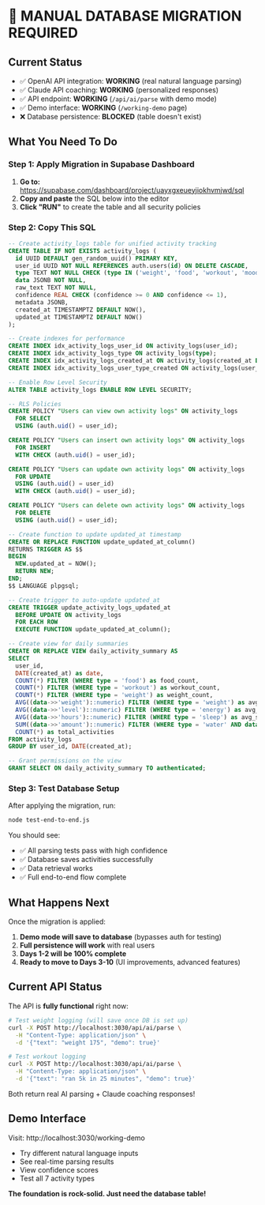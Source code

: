 # 🚀 MANUAL DATABASE MIGRATION REQUIRED

## Current Status
- ✅ OpenAI API integration: **WORKING** (real natural language parsing)
- ✅ Claude API coaching: **WORKING** (personalized responses)
- ✅ API endpoint: **WORKING** (`/api/ai/parse` with demo mode)
- ✅ Demo interface: **WORKING** (`/working-demo` page)
- ❌ Database persistence: **BLOCKED** (table doesn't exist)

## What You Need To Do

### Step 1: Apply Migration in Supabase Dashboard
1. **Go to:** https://supabase.com/dashboard/project/uayxgxeueyjiokhvmjwd/sql
2. **Copy and paste** the SQL below into the editor
3. **Click "RUN"** to create the table and all security policies

### Step 2: Copy This SQL
```sql
-- Create activity_logs table for unified activity tracking
CREATE TABLE IF NOT EXISTS activity_logs (
  id UUID DEFAULT gen_random_uuid() PRIMARY KEY,
  user_id UUID NOT NULL REFERENCES auth.users(id) ON DELETE CASCADE,
  type TEXT NOT NULL CHECK (type IN ('weight', 'food', 'workout', 'mood', 'energy', 'sleep', 'water', 'unknown')),
  data JSONB NOT NULL,
  raw_text TEXT NOT NULL,
  confidence REAL CHECK (confidence >= 0 AND confidence <= 1),
  metadata JSONB,
  created_at TIMESTAMPTZ DEFAULT NOW(),
  updated_at TIMESTAMPTZ DEFAULT NOW()
);

-- Create indexes for performance
CREATE INDEX idx_activity_logs_user_id ON activity_logs(user_id);
CREATE INDEX idx_activity_logs_type ON activity_logs(type);
CREATE INDEX idx_activity_logs_created_at ON activity_logs(created_at DESC);
CREATE INDEX idx_activity_logs_user_type_created ON activity_logs(user_id, type, created_at DESC);

-- Enable Row Level Security
ALTER TABLE activity_logs ENABLE ROW LEVEL SECURITY;

-- RLS Policies
CREATE POLICY "Users can view own activity logs" ON activity_logs
  FOR SELECT 
  USING (auth.uid() = user_id);

CREATE POLICY "Users can insert own activity logs" ON activity_logs
  FOR INSERT 
  WITH CHECK (auth.uid() = user_id);

CREATE POLICY "Users can update own activity logs" ON activity_logs
  FOR UPDATE
  USING (auth.uid() = user_id)
  WITH CHECK (auth.uid() = user_id);

CREATE POLICY "Users can delete own activity logs" ON activity_logs
  FOR DELETE
  USING (auth.uid() = user_id);

-- Create function to update updated_at timestamp
CREATE OR REPLACE FUNCTION update_updated_at_column()
RETURNS TRIGGER AS $$
BEGIN
  NEW.updated_at = NOW();
  RETURN NEW;
END;
$$ LANGUAGE plpgsql;

-- Create trigger to auto-update updated_at
CREATE TRIGGER update_activity_logs_updated_at
  BEFORE UPDATE ON activity_logs
  FOR EACH ROW
  EXECUTE FUNCTION update_updated_at_column();

-- Create view for daily summaries
CREATE OR REPLACE VIEW daily_activity_summary AS
SELECT 
  user_id,
  DATE(created_at) as date,
  COUNT(*) FILTER (WHERE type = 'food') as food_count,
  COUNT(*) FILTER (WHERE type = 'workout') as workout_count,
  COUNT(*) FILTER (WHERE type = 'weight') as weight_count,
  AVG((data->>'weight')::numeric) FILTER (WHERE type = 'weight') as avg_weight,
  AVG((data->>'level')::numeric) FILTER (WHERE type = 'energy') as avg_energy,
  AVG((data->>'hours')::numeric) FILTER (WHERE type = 'sleep') as avg_sleep_hours,
  SUM((data->>'amount')::numeric) FILTER (WHERE type = 'water' AND data->>'unit' = 'oz') as total_water_oz,
  COUNT(*) as total_activities
FROM activity_logs
GROUP BY user_id, DATE(created_at);

-- Grant permissions on the view
GRANT SELECT ON daily_activity_summary TO authenticated;
```

### Step 3: Test Database Setup
After applying the migration, run:
```bash
node test-end-to-end.js
```

You should see:
- ✅ All parsing tests pass with high confidence
- ✅ Database saves activities successfully  
- ✅ Data retrieval works
- ✅ Full end-to-end flow complete

## What Happens Next

Once the migration is applied:

1. **Demo mode will save to database** (bypasses auth for testing)
2. **Full persistence will work** with real users
3. **Days 1-2 will be 100% complete** 
4. **Ready to move to Days 3-10** (UI improvements, advanced features)

## Current API Status
The API is **fully functional** right now:

```bash
# Test weight logging (will save once DB is set up)
curl -X POST http://localhost:3030/api/ai/parse \
  -H "Content-Type: application/json" \
  -d '{"text": "weight 175", "demo": true}'

# Test workout logging
curl -X POST http://localhost:3030/api/ai/parse \
  -H "Content-Type: application/json" \
  -d '{"text": "ran 5k in 25 minutes", "demo": true}'
```

Both return real AI parsing + Claude coaching responses!

## Demo Interface
Visit: http://localhost:3030/working-demo

- Try different natural language inputs
- See real-time parsing results  
- View confidence scores
- Test all 7 activity types

**The foundation is rock-solid. Just need the database table!**